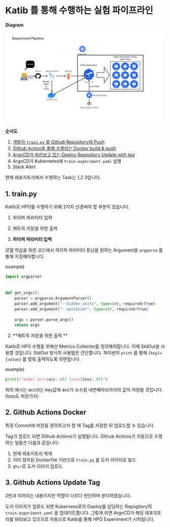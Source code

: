 # Katib 를 통해 수행하는 실험 파이프라인

**Diagram**

<img src="images/diagram.png"/>

**순서도**

1. <u>개발자 `train.py` 를 Github Repository에 Push</u>
2. <u>Github Action을 통해 수행되는 Docker build & push</u>
3. <u>ArgoCD가 바라보고 있는 Deploy Repository Update with tag</u>
4. ArgoCD가 Kubernetes에 `train-experiment.yaml` 실행 
5. Slack Alert



현재 레포지토리에서 수행하는 Task는 1,2 3입니다.



## 1. train.py

Katib로 HPO를 수행하기 위해 2가지 신경써야 할 부분이 있습니다.

1. 하이퍼 파라미터 입력
2. 메트릭 저장을 위한 출력

1. **하이퍼 파라미터 입력**

모델 학습을 위한 코드에서 하이퍼 파라미터 튜닝을 원하는 Argument을 `argparse` 를 통해 지정해야합니다.

example)

```python
import argparser


def get_args():
    parser = argparse.ArgumentParser()
    parser.add_argument("--hidden_units", type=int, required=True)
    parser.add_argument("--optimizer", type=str, required=True)

    args = parser.parse_args()
    return args
```

2. **메트릭 저장을 위한 출력 **

Katib로 HPO 수행을 위해선 Metrics Collector를 정의해야합니다. 이때 StdOut을 사용할 것입니다. StdOut 방식의 사용법은 간단합니다. 파이썬의 `print` 를 통해 `{key}={value}` 를 맞춰 출력하도록 하면됩니다.

example)

```python
print(f"model acc={acc:.4f} loss={loss:.4f}")
```

위의 예시는 acc라는 key값에 acc가 소수점 네번째자리까지의 값이 저장될 것입니다. (loss도 마찬가지)



## 2. Github Actions Docker

특정 Commit에 버전을 정의하고자 할 때 Tag를 지정한 뒤 업로드할 수 있습니다. 

Tag가 업로드 되면 Github Actions가 실행됩니다. Github Actions가 자동으로 수행하는 일들은 다음과 같습니다.

1. 현재 레포지토리 복제
2. 이미 정의된 Dockerfile 기반으로 `train.py` 를 도커 이미지로 빌드
3. `ghcr`로 도커 이미지 업로드

## 3. Github Actions Update Tag

2번과 이어지는 내용이지만 역할이 다르다 판단하며 분리하였습니다. 

도커 이미지가 업로드 되면 Kubernees로의 Deploy를 담당하는 Repogitory의 `train-experiment.yaml` 을 업데이트합니다. 그렇게 되면 ArgoCD가 해당 레포지토리를 바라보고 있으므로 자동으로 Katib를  통해 HPO Experiment가 시작됩니다.







